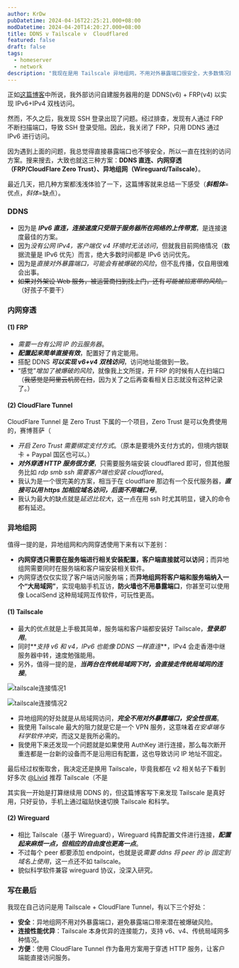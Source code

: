 ```yaml
---
author: KrDw
pubDatetime: 2024-04-16T22:25:21.000+08:00
modDatetime: 2024-04-20T14:20:27.000+08:00
title: DDNS v Tailscale v  Cloudflared
featured: false
draft: false
tags:
  - homeserver
  - network
description: "我现在是用 Tailscale 异地组网，不用对外暴露端口很安全，大多数情况能直连成功速度也很快。"
---
```


正如[这篇博客](https://blog.krdw.site/posts/building-homeserver-with-laptop/#公网访问)中所说，我外部访问自建服务器用的是 DDNS(v6) + FRP(v4) 以实现 IPv6+IPv4 双栈访问。

然而，不久之后，我发现 SSH 登录出现了问题。经过排查，发现有人通过 FRP 不断扫描端口，导致 SSH 登录受阻。因此，我关闭了 FRP，只用 DDNS 通过 IPv6 进行访问。

因为遇到上面的问题，我总觉得直接暴露端口也不够安全，所以一直在找别的访问方案。搜来搜去，大致也就这三种方案：**DDNS 直连、内网穿透（FRP/CloudFlare Zero Trust）、异地组网（Wireguard/Tailscale）**。

最近几天，把几种方案都浅浅体验了一下，这篇博客就来总结一下感受（**_斜粗体_**=优点，_斜体_=缺点）。

### DDNS

- 因为是 **_IPv6 直连，连接速度只受限于服务器所在网络的上传带宽_**，是连接速度最佳的方案。
- 因为*没有公网 IPv4，客户端仅 v4 环境时无法访问*，但就我目前网络情况（数据流量是 IPv6 优先）而言，绝大多数时间都是 IPv6 访问优先。
- 因为是*直接对外暴露端口，可能会有被爆破的风险*，但不乱传播，仅自用很难会出事。
- ~~如果对外架设 Web 服务，被运营商扫到找上门，还有*可能被掐宽带的风险*。~~（好孩子不要干）

### 内网穿透

#### (1) FRP

- _需要一台有公网 IP 的云服务器_。
- **_配置起来简单直接有效_**，配置好了肯定能用。
- 搭配 DDNS **_可以实现 v6+v4 双栈访问_**，访问地址能做到一致。
- “感觉”_增加了被爆破的风险_，就像我上文所提，开 FRP 的时候有人在扫端口（~~我感觉是阿里云机房在扫~~，因为关了之后再查看相关日志就没有这种记录了。）

#### (2) CloudFlare Tunnel

CloudFlare Tunnel 是 Zero Trust 下属的一个项目，Zero Trust 是可以免费使用的，赛博菩萨（

- _开启 Zero Trust 需要绑定支付方式_。（原本是要境外支付方式的，但境内银联卡 + Paypal 国区也可以。）
- **_对外穿透 HTTP 服务很方便_**，只需要服务端安装 cloudflared 即可，但其他服务比如 _rdp smb ssh 需要客户端也安装 cloudflared_。
- 我认为是一个很完美的方案，相当于在 cloudflare 那边有一个反代服务器，**_直接可以用 https 加相应域名访问，后面不用端口号_**。
- 我认为最大的缺点就是*延迟比较大*，这一点在用 ssh 时尤其明显，键入的命令都有延迟。

### 异地组网

值得一提的是，异地组网和内网穿透使用下来有以下差别：

- **内网穿透只需要在服务端进行相关安装配置，客户端直接就可以访问**；而异地组网需要同时在服务端和客户端安装相关软件。
- 内网穿透仅仅实现了客户端访问服务端；而**异地组网将客户端和服务端纳入一个“大局域网”**，实现电脑手机互访，**防火墙也不用暴露端口**，你甚至可以使用像 LocalSend 这种局域网互传软件，可玩性更高。

#### (1) Tailscale

- 最大的优点就是上手极其简单，服务端和客户端都安装好 Tailscale，**_登录即用_**。
- 同时**_支持 v6 和 v4，IPv6 也能像 DDNS 一样直连_**，IPv4 会走香港中继服务器中转，速度勉强能用。
- 另外，值得一提的是，**_当两台在传统局域网下时，会直接走传统局域网的连接_**。

![tailscale连接情况1](https://img.krdw.dev/2024/05/picgo_44003e27bc00a6094f3a1ba615efdab5.png)

![tailscale连接情况2](https://img.krdw.dev/2024/05/picgo_51c10841eb748171487e70772112ee4f.png)

- 异地组网的好处就是从局域网访问，**_完全不用对外暴露端口，安全性很高_**。
- 我使用 Tailscale 最大的阻力就是它是一个 VPN 服务，这意味着*在安卓端与科学软件冲突*，而这又是我所必需的。
- 我使用下来还发现一个问题就是如果使用 AuthKey 进行连接，那么每次断开重连都是一台新的设备而不是沿用旧有配置，这也导致访问 IP 地址不固定。

最后经过权衡取舍，我决定还是换用 Tailscale，毕竟我都在 v2 相关帖子下看到好多次 [@Livid](https://www.v2ex.com/member/Livid) 推荐 Tailscale（不是

其实我一开始是打算继续用 DDNS 的，但这篇博客写下来发现 Tailscale 是真好用，只好妥协，手机上通过磁贴快速切换 Tailscale 和科学。

#### (2) Wireguard

- 相比 Tailscale（基于 Wireguard），Wireguard 纯靠配置文件进行连接，**_配置起来麻烦一点，但相应的自由度也更高一点_**。
- 不过每个 peer 都要添加 endpoint，也就是说*需要 ddns 将 peer 的 ip 固定到域名上使用*，这一点还不如 tailscale。
- 貌似科学软件兼容 wireguard 协议，没深入研究。

### 写在最后

我现在自己访问是用 Tailscale + CloudFlare Tunnel，有以下三个好处：

- **安全**：异地组网不用对外暴露端口，避免暴露端口带来潜在被爆破风险。
- **连接性能优异**：Tailscale 本身优异的连接能力，支持 v6、v4、传统局域网多种情况。
- **方便**：使用 CloudFlare Tunnel 作为备用方案用于穿透 HTTP 服务，让客户端能直接访问服务。
